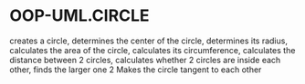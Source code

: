 # OOP-UML.CIRCLE
creates a circle, determines the center of the circle, determines its radius, calculates the area of the circle, calculates its circumference, calculates the distance between 2 circles, calculates whether 2 circles are inside each other, finds the larger one 2 Makes the circle tangent to each other
